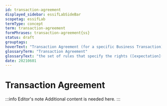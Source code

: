 ```yaml
---
id: transaction-agreement
displayed_sidebar: essifLabSideBar
scopetag: essifLab
termType: concept
term: transaction-agreement
formPhrases: transaction-agreement{ss}
status: draft
grouptags:
hoverText: "Transaction Agreement (for a specific Business Transaction): the set of rules that specify the rights (Expectations) and duties (Obligations) of Participants towards one another in the context of a specific Business Transaction."
glossaryTerm: "Transaction Agreement"
glossaryText: "the set of rules that specify the rights ([expectation](@)) and duties ([obligation](@)) of [participant](@) towards one another in the context of a specific [business transaction](transaction@)."
date: 20210601
---
```


# Transaction Agreement

:::info Editor's note
Additional content is needed here.
:::
